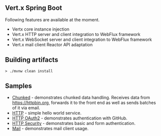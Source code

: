 ## Vert.x Spring Boot

Following features are available at the moment.

* Vertx core instance injection
* Vert.x HTTP server and client integration to WebFlux framework
* Vert.x WebSocket server and client integration to WebFlux framework
* Vert.x mail client Reactor API adaptation

## Building artifacts

```
> ./mvnw clean install
```

## Samples

* [Chunked](./vertx-spring-boot-samples/vertx-spring-boot-sample-chunked) - demonstrates chunked data handling. Receives data from https://httpbin.org, forwards it to the front end as well as sends batches of it via email.
* [HTTP](./vertx-spring-boot-samples/vertx-spring-boot-sample-http) - simple hello world service.
* [HTTP OAuth2](./vertx-spring-boot-samples/vertx-spring-boot-sample-http-oauth) - demonstrates authentication with GitHub.
* [HTTP Security](./vertx-spring-boot-samples/vertx-spring-boot-sample-http-security) - demonstrates basic and form authentication.
* [Mail](./vertx-spring-boot-samples/vertx-spring-boot-sample-mail) - demonstrates mail client usage.
